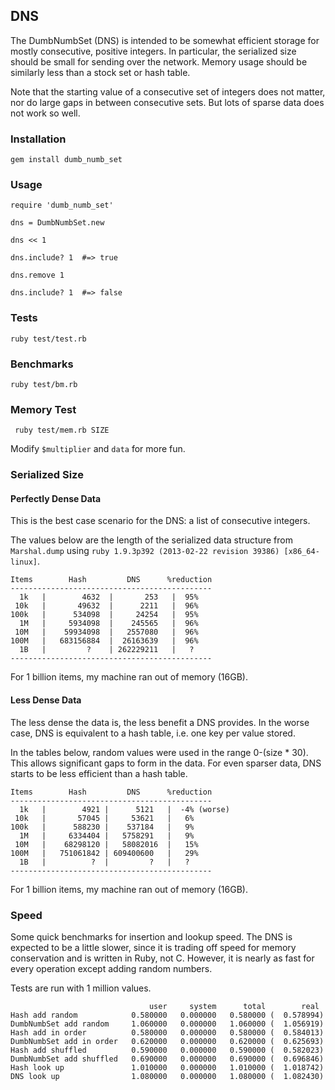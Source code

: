 ## DNS

The DumbNumbSet (DNS) is intended to be somewhat efficient storage for mostly
consecutive, positive integers. In particular, the serialized size should be
small for sending over the network. Memory usage should be similarly less than
a stock set or hash table.

Note that the starting value of a consecutive set of integers does not matter,
nor do large gaps in between consecutive sets. But lots of sparse data does not
work so well.

### Installation

    gem install dumb_numb_set

### Usage

    require 'dumb_numb_set'

    dns = DumbNumbSet.new

    dns << 1

    dns.include? 1  #=> true

    dns.remove 1

    dns.include? 1  #=> false

### Tests

    ruby test/test.rb

### Benchmarks

    ruby test/bm.rb

### Memory Test

     ruby test/mem.rb SIZE

Modify `$multiplier` and `data` for more fun.

### Serialized Size

#### Perfectly Dense Data

This is the best case scenario for the DNS: a list of consecutive integers.

The values below are the length of the serialized data structure from `Marshal.dump`
using `ruby 1.9.3p392 (2013-02-22 revision 39386) [x86_64-linux]`.

    Items        Hash         DNS      %reduction
    ---------------------------------------------
      1k   |        4632  |       253   |  95%
     10k   |       49632  |      2211   |  96%
    100k   |      534098  |     24254   |  95%
      1M   |     5934098  |    245565   |  96%
     10M   |    59934098  |   2557080   |  96%
    100M   |   683156884  |  26163639   |  96%
      1B   |         ?    | 262229211   |   ?
    ---------------------------------------------

For 1 billion items, my machine ran out of memory (16GB).

#### Less Dense Data

The less dense the data is, the less benefit a DNS provides. In the worse case,
DNS is equivalent to a hash table, i.e. one key per value stored.

In the tables below, random values were used in the range 0-(size * 30). This
allows significant gaps to form in the data. For even sparser data, DNS
starts to be less efficient than a hash table.

    Items        Hash         DNS      %reduction
    ---------------------------------------------
      1k   |        4921 |      5121   |  -4% (worse)
     10k   |       57045 |     53621   |   6%
    100k   |      588230 |    537184   |   9%
      1M   |     6334404 |   5758291   |   9%
     10M   |    68298120 |   58082016  |   15%
    100M   |   751061842 | 609400600   |   29%
      1B   |          ?  |         ?   |   ?
    ---------------------------------------------


For 1 billion items, my machine ran out of memory (16GB).

### Speed

Some quick benchmarks for insertion and lookup speed. The DNS is expected to
be a little slower, since it is trading off speed for memory conservation and
is written in Ruby, not C. However, it is nearly as fast for every operation
except adding random numbers.

Tests are run with 1 million values.

```
                               user     system      total        real
Hash add random            0.580000   0.000000   0.580000 (  0.578994)
DumbNumbSet add random     1.060000   0.000000   1.060000 (  1.056919)
Hash add in order          0.580000   0.000000   0.580000 (  0.584013)
DumbNumbSet add in order   0.620000   0.000000   0.620000 (  0.625693)
Hash add shuffled          0.590000   0.000000   0.590000 (  0.582023)
DumbNumbSet add shuffled   0.690000   0.000000   0.690000 (  0.696846)
Hash look up               1.010000   0.000000   1.010000 (  1.018742)
DNS look up                1.080000   0.000000   1.080000 (  1.082430)

```
